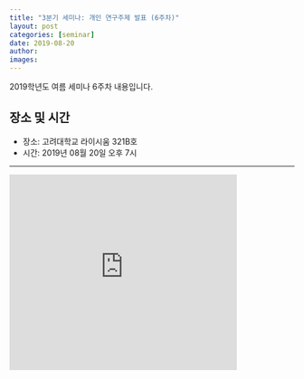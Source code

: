 ```yaml
---
title: "3분기 세미나: 개인 연구주제 발표 (6주차)"
layout: post
categories: [seminar]
date: 2019-08-20
author:
images:
---
```


2019학년도 여름 세미나 6주차 내용입니다.

## 장소 및 시간

- 장소: 고려대학교 라이시움 321B호
- 시간: 2019년 08월 20일 오후 7시

---

<div class="slide">
<iframe width="402" height="346" frameborder="0" scrolling="no" src="https://onedrive.live.com/embed?resid=7230FE4126F9D3CC%215525&authkey=%21AMia-TonSUUMKDY&em=2&wdHideGridlines=True&wdHideHeaders=True&wdDownloadButton=True&wdInConfigurator=True"></iframe>
</div>
